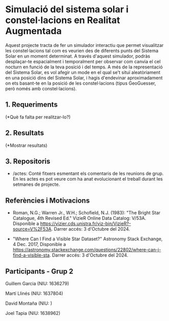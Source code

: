# Simulació del sistema solar i constel·lacions en Realitat Augmentada

Aquest projecte tracta de fer un simulador interactiu que permet visualitzar les constel·lacions tal com es veurien des de diferents punts del Sistema Solar en un moment determinat. A través d'aquest simulador, podràs desplaçar-te espacialment i temporalment per observar com canvia el cel nocturn en funció de la teva posició i del temps. A més de la representació del Sistema Solar, es vol afegir un mode en el qual se't situï aleatòriament en una posició dins del Sistema Solar, i hagis d'endevinar aproximadament on ets basant-te en la posició de les constel·lacions (tipus GeoGuesser, però només amb constel·lacions).

## 1. Requeriments
(*Què fa falta per realitzar-lo?)

## 2. Resultats
(*Mostrar resultats)

## 3. Repositoris 
* /actes: Conté fitxers esmentant els comentaris de les reunions de grup. En les actes es pot veure com ha anat evolucionant el treball durant les setmanes de projecte. 


## Referències i Motivacions
* Roman, N.G.; Warren Jr., W.H.; Schofield, N.J. (1983): "The Bright Star Catalogue, 4th Revised Ed." VizieR Online Data Catalog: V/53A. Disponible a https://vizier.cds.unistra.fr/viz-bin/VizieR?-source=V%2F53A. Darrer accés: 3 d'Octubre del 2024.

* "Where Can I Find a Visible Star Dataset?" Astronomy Stack Exchange, 4 Dec. 2017, Disponible a https://astronomy.stackexchange.com/questions/22802/where-can-i-find-a-visible-sta. Darrer accés: 3 d'Octubre del 2024.

## Participants - Grup 2
Guillem Garcia (NIU: 1636279)

Martí Llinés (NIU: 1637804)

David Montaña (NIU: )

Joel Tapia (NIU: 1638962)




